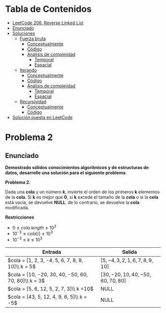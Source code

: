 # Tabla de Contenidos

- [LeetCode 206. Reverse Linked List](#leetcode-206-reverse-linked-list)
- [Enunciado](#enunciado)
- [Soluciones](#soluciones)
  - [Fuerza bruta](#fuerza-bruta)
    - [Conceptualmente](#conceptualmente)
    - [Código](#código)
    - [Análisis de complejidad](#análisis-de-complejidad)
      - [Temporal](#temporal)
      - [Espacial](#espacial)
  - [Iterando](#iterando)
    - [Conceptualmente](#conceptualmente-1)
    - [Código](#código-1)
    - [Análisis de complejidad](#análisis-de-complejidad-1)
      - [Temporal](#temporal-1)
      - [Espacial](#espacial-1)
  - [Recursividad](#recursividad)
    - [Conceptualmente](#conceptualmente-2)
    - [Código](#código-2)
- [Solución puesta en LeetCode](#solución-puesta-en-leetcode)



# Problema 2

## Enunciado


**Demostrado sólidos conocimientos algorítmicos y de estructuras de datos, desarrolle una solución para el siguiente problema.**

**Problema 2.**

Dada una **cola** y un número **k**, invierte el orden de los primeros **k** elementos de la **cola**. Si **k** es mejor que **0**, si **k** excede el tamaño de la **cola** o si la **cola** está vacía, se devuelve **NULL**. de lo contrario, se devuelve la **cola** modificada.


**Restricciones**

- $0 \leq cola.length \leq 10^{3}$
- $10^{-3} \leq cola[i] \leq 10^{3}$
- $10^{-3} \leq k \leq 10^{3}$



| Entrada      | Salida |
| ----------- | ----------- |
| $cola = [1, 2, 3, -4, 5, 6, 7, 8, 9, 10]\\ k = 5$      | $[5, -4, 3, 2, 1, 6, 7, 8, 9, 10]$       |
| $cola = [10, -20, 30, 40, -50, 60, 70, 80]\\ k = 3$      | $[30, -20, 10, 40, -50, 60, 70, 80]$       |
| $cola = [5, 6, 12, 5, 2, 7, 3]\\ k =10$      | NULL    |
| $cola = [43, 5, 12, 4, 9, 6, 5]\\ k = -5$      | NULL    |


